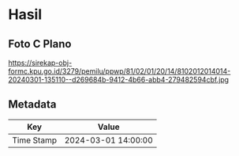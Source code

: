 # Hasil

## Foto C Plano

https://sirekap-obj-formc.kpu.go.id/3279/pemilu/ppwp/81/02/01/20/14/8102012014014-20240301-135110--d269684b-9412-4b66-abb4-279482594cbf.jpg


## Metadata

| Key        | Value               |
| ---------- | ------------------- |
| Time Stamp | 2024-03-01 14:00:00 |



